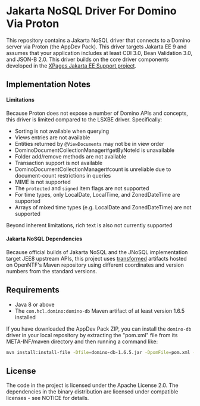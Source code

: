 # Jakarta NoSQL Driver For Domino Via Proton

This repository contains a Jakarta NoSQL driver that connects to a Domino server via Proton (the AppDev Pack). This driver targets Jakarta EE 9 and assumes that your application includes at least CDI 3.0, Bean Validation 3.0, and JSON-B 2.0. This driver builds on the core driver components developed in the [XPages Jakarta EE Support project](https://github.com/OpenNTF/org.openntf.xsp.jakartaee/).

## Implementation Notes

#### Limitations

Because Proton does not expose a number of Domino APIs and concepts, this driver is limited compared to the LSXBE driver. Specifically:

- Sorting is not available when querying
- Views entries are not available
- Entities returned by `@ViewDocuments` may not be in view order
- DominoDocumentCollectionManager#getByNoteId is unavailable
- Folder add/remove methods are not available
- Transaction support is not available
- DominoDocumentCollectionManager#count is unreliable due to document-count restrictions in queries
- MIME is not supported
- The `protected` and `signed` item flags are not supported
- For time types, only LocalDate, LocalTime, and ZonedDateTime are supported
- Arrays of mixed time types (e.g. LocalDate and ZonedDateTime) are not supported

Beyond inherent limitations, rich text is also not currently supported

#### Jakarta NoSQL Dependencies

Because official builds of Jakarta NoSQL and the JNoSQL implementation target JEE8 upstream APIs, this project uses [transformed](https://github.com/eclipse/transformer) artifacts hosted on OpenNTF's Maven repository using different coordinates and version numbers from the standard versions.

## Requirements

- Java 8 or above
- The `com.hcl.domino:domino-db` Maven artifact of at least version 1.6.5 installed

If you have downloaded the AppDev Pack ZIP, you can install the `domino-db` driver in your local repository by extracting the "pom.xml" file from its META-INF/maven directory and then running a command like:

```sh
mvn install:install-file -Dfile=domino-db-1.6.5.jar -DpomFile=pom.xml -Djavadoc=domino-db-1.6.5-javadoc.jar
```

## License

The code in the project is licensed under the Apache License 2.0. The dependencies in the binary distribution are licensed under compatible licenses - see NOTICE for details.